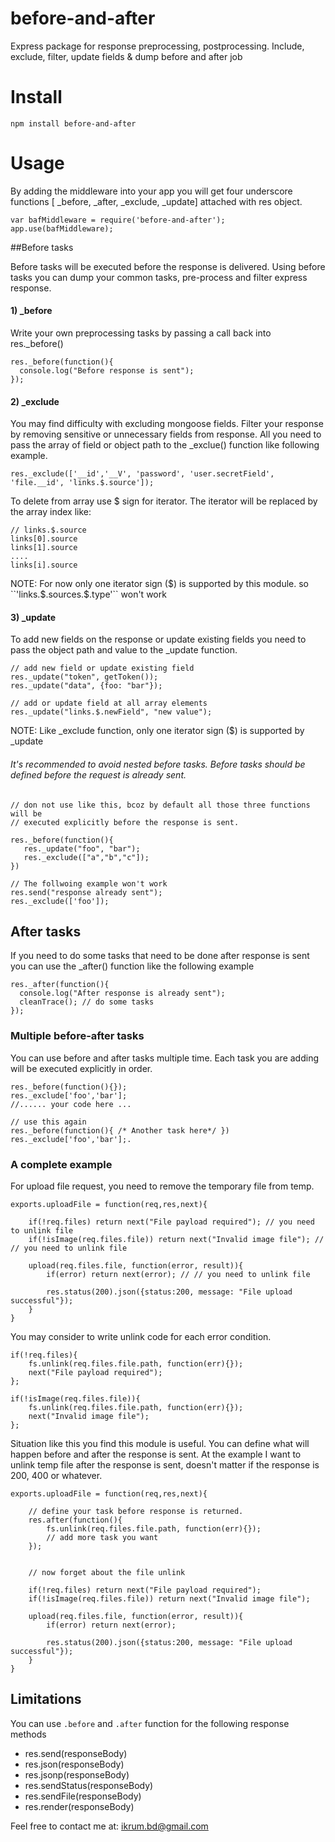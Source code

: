 # before-and-after
Express package for response preprocessing, postprocessing. Include, exclude, filter, update fields & dump before and after job

# Install
```npm install before-and-after```

# Usage

By adding the middleware into your app you will get four underscore functions [ _before, _after, _exclude, _update] attached with res object.
```
var bafMiddleware = require('before-and-after');
app.use(bafMiddleware);
```

##Before tasks

Before tasks will be executed before the response is delivered. Using before tasks you can dump your common tasks, pre-process and filter express response. 
#### 1) _before

Write your own preprocessing tasks by passing a call back into res._before()
```
res._before(function(){
  console.log("Before response is sent");
});
```
#### 2) _exclude

You may find difficulty with excluding mongoose fields. Filter your response by removing sensitive or unnecessary fields from response. All you need to pass the array of field or object path to the _exclue() function like following example.
```
res._exclude(['__id','__V', 'password', 'user.secretField', 'file.__id', 'links.$.source']);
```
To delete from array use $ sign for iterator. The iterator will be replaced by the array index like:
```
// links.$.source
links[0].source
links[1].source
....
links[i].source
```
NOTE: For now only one iterator sign ($) is supported by this module. so ``'links.$.sources.$.type'`` won't work

#### 3) _update
To add new fields on the response or update existing fields you need to pass the object path and value to the _update function.

```
// add new field or update existing field
res._update("token", getToken());
res._update("data", {foo: "bar"});

// add or update field at all array elements
res._update("links.$.newField", "new value");
```
NOTE: Like _exclude function, only one iterator sign ($) is supported by _update

###### It's recommended to avoid nested before tasks. Before tasks should be defined before the request is already sent.

```
// don not use like this, bcoz by default all those three functions will be 
// executed explicitly before the response is sent.

res._before(function(){
   res._update("foo", "bar");
   res._exclude(["a","b","c"]);
})

// The follwoing example won't work
res.send("response already sent");
res._exclude(['foo']);
```

## After tasks
If you need to do some tasks that need to be done after response is sent you can use the _after() function like the following example

```
res._after(function(){
  console.log("After response is already sent");
  cleanTrace(); // do some tasks
});
```

### Multiple before-after tasks

You can use before and after tasks multiple time. Each task you are adding will be executed explicitly in order.
```
res._before(function(){}); 
res._exclude['foo','bar'];
//...... your code here ...

// use this again
res._before(function(){ /* Another task here*/ })
res._exclude['foo','bar'];.
```

### A complete example

For upload file request, you need to remove the temporary file from temp. 

```
exports.uploadFile = function(req,res,next){

	if(!req.files) return next("File payload required"); // you need to unlink file
	if(!isImage(req.files.file)) return next("Invalid image file"); // // you need to unlink file

	upload(req.files.file, function(error, result)){
		if(error) return next(error); // // you need to unlink file

		res.status(200).json({status:200, message: "File upload successful"});
	}
}
```

You may consider to write unlink code for each error condition.


```
if(!req.files){
	fs.unlink(req.files.file.path, function(err){});
	next("File payload required");
};

if(!isImage(req.files.file)){
	fs.unlink(req.files.file.path, function(err){});
	next("Invalid image file");
};

```

Situation like this you find this module is useful. You can define what will happen before and after the response is sent. At the example I want to unlink temp file after the response is sent, doesn't matter if the response is 200, 400 or whatever.

```
exports.uploadFile = function(req,res,next){

	// define your task before response is returned.
	res.after(function(){
		fs.unlink(req.files.file.path, function(err){});
		// add more task you want
	});


	// now forget about the file unlink

	if(!req.files) return next("File payload required"); 
	if(!isImage(req.files.file)) return next("Invalid image file"); 

	upload(req.files.file, function(error, result)){
		if(error) return next(error);

		res.status(200).json({status:200, message: "File upload successful"});
	}
}
```

## Limitations

You can use `.before` and `.after` function for the following response methods

* res.send(responseBody)
* res.json(responseBody)
* res.jsonp(responseBody)
* res.sendStatus(responseBody)
* res.sendFile(responseBody)
* res.render(responseBody)


Feel free to contact me at: ikrum.bd@gmail.com
